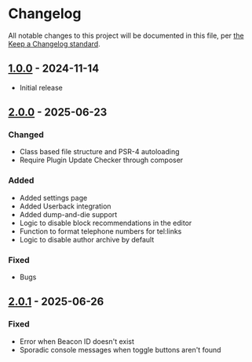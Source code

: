 # Changelog

All notable changes to this project will be documented in this file, per [the Keep a Changelog standard](http://keepachangelog.com/).

## [1.0.0] - 2024-11-14

- Initial release

[1.0.0]: https://github.com/matchboxdesigngroup/matchbox-support/releases/tag/v1.0.0


## [2.0.0] - 2025-06-23

### Changed

- Class based file structure and PSR-4 autoloading
- Require Plugin Update Checker through composer

### Added

- Added settings page
- Added Userback integration
- Added dump-and-die support
- Logic to disable block recommendations in the editor
- Function to format telephone numbers for tel:links
- Logic to disable author archive by default

### Fixed

- Bugs

[2.0.0]: https://github.com/matchboxdesigngroup/matchbox-support/releases/tag/v2.0.0

## [2.0.1] - 2025-06-26

### Fixed

- Error when Beacon ID doesn't exist
- Sporadic console messages when toggle buttons aren't found

[2.0.1]: https://github.com/matchboxdesigngroup/matchbox-support/releases/tag/v2.0.1